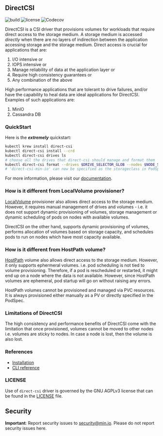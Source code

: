 DirectCSI
----------

![build](https://github.com/minio/direct-csi/workflows/Go/badge.svg) ![license](https://img.shields.io/badge/license-AGPL%20V3-blue) ![Codecov](https://codecov.io/gh/minio/direct-csi/branch/master/graph/badge.svg)

DirectCSI is a CSI driver that provisions volumes for workloads that require direct access to the storage medium. A storage medium is accessed _directly_ when there are no layers of indirection between the application accessing storage and the storage medium. Direct access is crucial for applications that are:

 1. I/O intensive or
 2. IOPS intensive or
 3. Manage reliability of data at the application layer or
 4. Require high consistency guarantees or
 5. Any combination of the above

High performance applications that are tolerant to drive failures, and/or have the capability to heal data are ideal applications for DirectCSI. Examples of such applications are:

 1. MinIO
 2. Cassandra DB

### QuickStart

Here is the ***extremely*** quickstart:

```sh
kubectl krew install direct-csi
kubectl direct-csi install --crd
kubectl direct-csi drives ls
# choose all the drives that direct-csi should manage and format them
kubectl direct-csi format --drives $DRIVE_SELECTOR_GLOB --nodes $NODE_SELECTOR_GLOB
# 'direct-csi-min-io' can now be specified as the storageclass in PodSpec.VolumeClaimTemplates
```

For more information, please visit our [documentation](./docs/index.md).

### How is it different from LocalVolume provisioner?

[LocalVolume](https://kubernetes.io/blog/2019/04/04/kubernetes-1.14-local-persistent-volumes-ga/) provisioner also allows direct access to the storage medium. However, it requires manual management of drives and volumes - i.e. it does not support dynamic provisioning of volumes, storage management or dynamic scheduling of pods on nodes with available volumes. 

DirectCSI on the other hand, supports dynamic provisioning of volumes, performs allocation of volumes based on storage capacity, and schedules pods to run on nodes which have most capacity available. 

### How is it different from HostPath volume?

[HostPath](https://kubernetes.io/docs/concepts/storage/volumes/#hostpath) volume also allows direct access to the storage medium. However, it only supports ephermeral volumes. i.e. pod scheduling is not tied to volume provisioning. Therefore, if a pod is rescheduled or restarted, it might end up on a node where the data is not available. However, since HostPath volumes are ephemeral, pod startup will go on without raising any errors.

HostPath volumes cannot be provisioned and managed via PVC resources. It is always provisioned either manually as a PV or directly specified in the PodSpec. 


### Limitations of DirectCSI

The high consistency and performance benefits of DirectCSI come with the limitation that once provisioned, volumes cannot be moved to other nodes i.e. volumes are sticky to nodes. In case a node is lost, then the volume is also lost. 


### References

 - [Installation](./docs/installation.md)
 - [CLI reference](./docs/cli.md)
<!-- - [Usage Guide](./docs/usage-guide.md) -->
<!-- - [Troubleshooting](./docs/troubleshooting.md) -->

### LICENSE

Use of `direct-csi` driver is governed by the GNU AGPLv3 license that can be found in the [LICENSE](./LICENSE) file.

Security
---------

**Important**: Report security issues to security@min.io. Please do not report security issues here.
